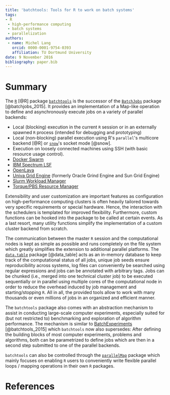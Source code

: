 ```yaml
---
title: 'batchtools: Tools for R to work on batch systems'
tags:
- R
 - high-performance computing
 - batch systems
 - parallelization
authors:
 - name: Michel Lang
   orcid: 0000-0001-9754-0393
   affiliation: TU Dortmund University
date: 9 November 2016
bibliography: paper.bib
---
```


# Summary

The [`R`](https://www.r-project.org/) [@R] package [`batchtools`](https://github.com/mllg/batchtools) is the successor of the [`BatchJobs`](https://github.com/tudo-r/BatchJobs) package [@batchjobs_2015].
It provides an implementation of a Map-like operation to define and asynchronously execute jobs on a variety of parallel backends:

* Local (blocking) execution in the current `R` session or in an externally spawned `R` process (intended for debugging and prototyping)
* Local (non-blocking) parallel execution using R's `parallel`'s multicore backend [@R] or [`snow`](https://cran.r-project.org/package=snow)'s socket mode [@snow].
* Execution on loosely connected machines using SSH (with basic resource usage control).
* [Docker Swarm](https://docs.docker.com/swarm/)
* [IBM Spectrum LSF](http://www-03.ibm.com/systems/spectrum-computing/products/lsf/)
* [OpenLava](http://www.openlava.org/)
* [Univa Grid Engine](http://www.univa.com/) (formerly Oracle Grind Engine and Sun Grid Engine)
* [Slurm Workload Manager](http://slurm.schedmd.com/)
* [Torque/PBS Resource Manager](http://www.adaptivecomputing.com/products/open-source/torque/)

Extensibility and user customization are important features as configuration on high-performance computing clusters is often heavily tailored towards very specific requirements or special hardware.
Hence, the interaction with the schedulers is templated for improved flexibility.
Furthermore, custom functions can be hooked into the package to be called at certain events.
As a last resort, many utility functions simplify the implementation of a custom cluster backend from scratch.

The communication between the master `R` session and the computational nodes is kept as simple as possible and runs completely on the file system which greatly simplifies the extension to additional parallel platforms.
The [`data.table`](https://github.com/Rdatatable/data.table) package [@data_table] acts as an in-memory database to keep track of the computational status of all jobs, unique job seeds ensure reproducibility across systems, log files can conveniently be searched using regular expressions and jobs can be annotated with arbitrary tags.
Jobs can be chunked (i.e., merged into one technical cluster job) to be executed sequentially or in parallel using multiple cores of the computational node in order to reduce the overhead induced by job management and starting/stopping `R`.
All in all, the provided tools allow to work with many thousands or even millions of jobs in an organized and efficient manner.

The `batchtools` package also comes with an abstraction mechanism to assist in conducting large-scale computer experiments, especially suited for (but not restricted to) benchmarking and exploration of algorithm performance.
The mechanism is similar to [BatchExperiments](https://github.com/tudo-r/BatchExperiments) [@batchtools_2015] which `batchtools` now also supersedes:
After defining the building blocks of most computer experiments, problems and algorithms, both can be parametrized to define jobs which are then in a second step submitted to one of the parallel backends.

`batchtools` can also be controlled through the [`parallelMap`](https://github.com/berndbischl/parallelMap) package which mainly focuses on enabling `R` users to conveniently write flexible parallel loops / mapping operations in their own `R` packages.

# References

